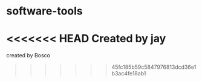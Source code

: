 # software-tools
<<<<<<< HEAD
Created by jay
=======
created by Bosco
>>>>>>> 45fc185b59c5847976813dcd36e1b3ac4fe18ab1
